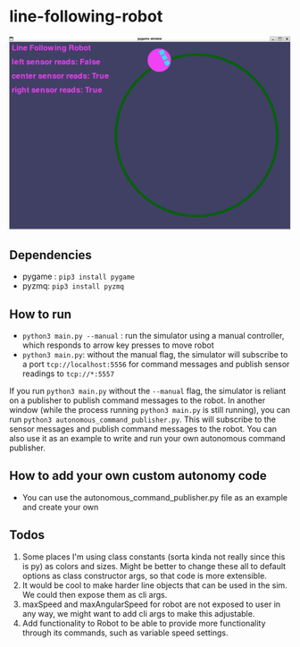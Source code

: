 # line-following-robot
![line_following_robot_animation](./res/line_following_robot_animation.gif)

## Dependencies
- pygame : `pip3 install pygame`
- pyzmq: `pip3 install pyzmq`

## How to run
- `python3 main.py --manual` : run the simulator using a manual controller, which responds to arrow key presses to move robot
- `python3 main.py`: without the manual flag, the simulator will subscribe to a port `tcp://localhost:5556` for command messages and publish sensor readings to `tcp://*:5557`

If you run `python3 main.py` without the `--manual` flag, the simulator is reliant on a publisher to publish command messages to the robot. In another window (while the process running `python3 main.py` is still running), you can run `python3 autonomous_command_publisher.py`. This will subscribe to the sensor messages and publish command messages to the robot. You can also use it as an example to write and run your own autonomous command publisher.

## How to add your own custom autonomy code
- You can use the autonomous_command_publisher.py file as an example and create your own

## Todos
1. Some places I'm using class constants (sorta kinda not really since this is py) as colors and sizes. Might be better to change these all to default options as class constructor args, so that code is more extensible. 
2. It would be cool to make harder line objects that can be used in the sim. We could then expose them as cli args.
3. maxSpeed and maxAngularSpeed for robot are not exposed to user in any way, we might want to add cli args to make this adjustable.
4. Add functionality to Robot to be able to provide more functionality through its commands, such as variable speed settings.